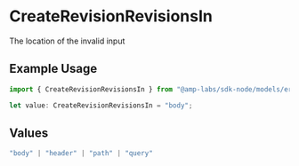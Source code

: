# CreateRevisionRevisionsIn

The location of the invalid input

## Example Usage

```typescript
import { CreateRevisionRevisionsIn } from "@amp-labs/sdk-node/models/errors";

let value: CreateRevisionRevisionsIn = "body";
```

## Values

```typescript
"body" | "header" | "path" | "query"
```